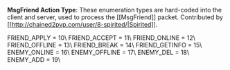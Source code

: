 **MsgFriend Action Type**: These enumeration types are hard-coded into the client and server, used to process the [[MsgFriend]] packet. Contributed by [[http://chained2pvp.com/user/8-spirited/|Spirited]].

FRIEND_APPLY = 10\\
FRIEND_ACCEPT = 11\\
FRIEND_ONLINE = 12\\
FRIEND_OFFLINE = 13\\
FRIEND_BREAK = 14\\
FRIEND_GETINFO = 15\\
ENEMY_ONLINE = 16\\
ENEMY_OFFLINE = 17\\
ENEMY_DEL = 18\\
ENEMY_ADD = 19\\
